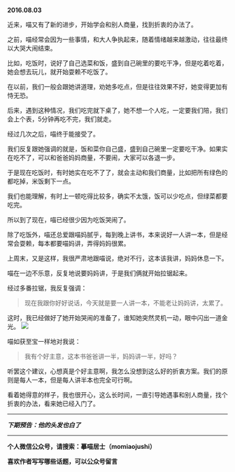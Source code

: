 **2016.08.03**

近来，喵又有了新的进步，开始学会和别人商量，找到折衷的办法了。

之前，喵经常会因为一些事情，和大人争执起来，随着情绪越来越激动，往往最终以大哭大闹结束。

比如，吃饭时，说好了自己选菜和饭，盛到自己碗里的要吃干净，但是吃着吃着，她会想去玩儿，就开始耍赖不吃饭了。

在以前，我们一般会跟她讲道理，劝她多吃点，但是往往效果不好，她变得更加有恃无恐。

后来，遇到这种情况，我们吃完就下桌了，她不想一个人吃，一定要我们陪，我们会上个表，5分钟再吃不完，我们就走。

经过几次之后，喵终于能接受了。

我们反复跟她强调的就是，饭和菜你自己盛，盛到自己碗里一定要吃干净。如果实在吃不了，可以和爸爸妈妈商量，不要闹，大家可以各退一步。

于是现在吃饭时，有时她实在吃不了了，就会主动和我们商量，比如把所有绿色的都吃掉，米饭剩下一点。

我们也能理解，有时上一顿吃得比较多，确实不太饿，饭可以少吃点，但绿菜都要吃完。

所以到了现在，喵已经很少因为吃饭哭闹了。

除了吃饭外，喵还总爱跟喵妈腻乎，每到晚上讲书，本来说好一人讲一本，但是经常会耍赖，每本都要喵妈讲，弄得妈妈很累。

上周末，又是这样，我很严肃地跟喵说，绝对不行，这本该我讲，妈妈休息一下。

喵在一边不乐意，反复地说要妈妈讲，于是我们俩就开始拉锯起来。

经过多番拉锯，我反复强调：

>现在我跟你好好说话，今天就是要一人讲一本，不能老让妈妈讲，太累了。

这时，我已经做好了她开始哭闹的准备了，谁知她突然灵机一动，眼中闪出一道金光。
![](http://upload-images.jianshu.io/upload_images/51001-70f96d2e3182ecaa.jpg?imageMogr2/auto-orient/strip%7CimageView2/2/w/1240)

喵如获至宝一样地对我说：
>我有个好主意，这本书爸爸讲一半，妈妈讲一半，好吗？

听罢这个建议，心想真是个好主意啊，我怎么没想到这么好的折衷方案。我们的原则是每人一本，但是每人讲半本也完全可行啊。

看着她得意的样子，我也很开心，这么长时间，一直引导她遇事和别人商量，找个折衷的办法，看来她已经入门了。



***

***下期预告：他的头发也白了***

***

**个人微信公众号，请搜索：摹喵居士（momiaojushi）**

**喜欢作者写写哪些话题，可以公众号留言**
